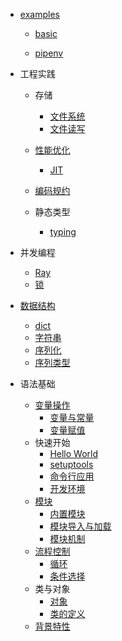   - [examples](/examples/README.md)
    - [basic](/examples/basic/README.md)
      
    - [pipenv](/examples/pipenv/README.md)
      
  - 工程实践
    - 存储
      - [文件系统](/工程实践/存储/文件系统.md)
      - [文件读写](/工程实践/存储/文件读写.md)
    - [性能优化](/工程实践/性能优化/README.md)
      - [JIT](/工程实践/性能优化/JIT.md)
    - [编码规约](/工程实践/编码规约/README.md)
      
    - 静态类型
      - [typing](/工程实践/静态类型/typing.md)
  - 并发编程
    - [Ray](/并发编程/Ray.md)
    - [锁](/并发编程/锁.md)
  - [数据结构](/数据结构/README.md)
    - [dict](/数据结构/dict.md)
    - [字符串](/数据结构/字符串.md)
    - [序列化](/数据结构/序列化.md)
    - [序列类型](/数据结构/序列类型.md)
  - 语法基础
    - [变量操作](/语法基础/变量操作/README.md)
      - [变量与常量](/语法基础/变量操作/变量与常量.md)
      - [变量赋值](/语法基础/变量操作/变量赋值.md)
    - 快速开始
      - [Hello World](/语法基础/快速开始/Hello%20World.md)
      - [setuptools](/语法基础/快速开始/setuptools.md)
      - [命令行应用](/语法基础/快速开始/命令行应用.md)
      - [开发环境](/语法基础/快速开始/开发环境.md)
    - [模块](/语法基础/模块/README.md)
      - [内置模块](/语法基础/模块/内置模块.md)
      - [模块导入与加载](/语法基础/模块/模块导入与加载.md)
      - [模块机制](/语法基础/模块/模块机制.md)
    - [流程控制](/语法基础/流程控制/README.md)
      - [循环](/语法基础/流程控制/循环.md)
      - [条件选择](/语法基础/流程控制/条件选择.md)
    - 类与对象
      - [对象](/语法基础/类与对象/对象.md)
      - [类的定义](/语法基础/类与对象/类的定义.md)
    - [背景特性](/语法基础/背景特性/README.md)
      